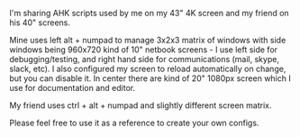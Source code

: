 I'm sharing AHK scripts used by me on my 43" 4K screen and my friend on his 40" screens.

Mine uses left alt + numpad to manage 3x2x3 matrix of windows with side windows being 960x720 kind of 10" netbook screens - I use left side for debugging/testing, and right hand side for communications (mail, skype, slack, etc).
I also configured my screen to reload automatically on change, but you can disable it.
In center there are kind of 20" 1080px screen which I use for documentation and editor.

My friend uses ctrl + alt + numpad and slightly different screen matrix.

Please feel free to use it as a reference to create your own configs.
